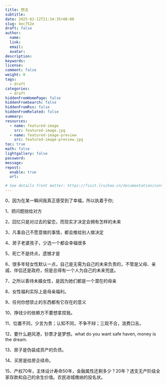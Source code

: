 ```yaml
---
title: 想法
subtitle:
date: 2025-02-12T21:34:35+08:00
slug: 4ec752e
draft: false
author:
  name:
  link:
  email:
  avatar:
description:
keywords:
license:
comment: false
weight: 0
tags:
  - draft
categories:
  - draft
hiddenFromHomePage: false
hiddenFromSearch: false
hiddenFromRss: false
hiddenFromRelated: false
summary:
resources:
  - name: featured-image
    src: featured-image.jpg
  - name: featured-image-preview
    src: featured-image-preview.jpg
toc: true
math: false
lightgallery: false
password:
message:
repost:
  enable: true
  url:

# See details front matter: https://fixit.lruihao.cn/documentation/content-management/introduction/#front-matter
---
```


<!--more-->

0、因为在某一瞬间我真正感受到了幸福，所以执着于你;

1、把问题抛给对方

2、回忆只是对过去的留恋，而现实才决定会拥有怎样的未来

3、凡事自己不愿意做的事情，都会推给别人做决定

4、房子老婆孩子，少选一个都会幸福很多

5、死亡不是终点，遗憾才是

6、很多年轻女性默认一点，自己是无需为自己的未来负责的，不管是父母、亲戚、伴侣还是政府，但是总得有一个人为自己的未来兜底。

7、之所以善待未婚女性，是因为她们都是一个潜在的母亲

8、女性福利实际上是母亲福利。

9、任何你想禁止的东西都有它存在的意义

10、挣钱少的依赖方不要想拿捏我。

11、位置不同，少言为贵；认知不同，不争不辩；三观不合，浪费口舌。

12、要什么避风港，钞票才是梦想。what do you want safe haven, money is the dream. 

13、房子是伪装成资产的负债。

14、买房是给房企续命。

15、产权70年，主体设计寿命50年，金融属性还剩多少？20年？透支无产阶级全家存款和自己的余生价值。农民进城缴纳的投名状。